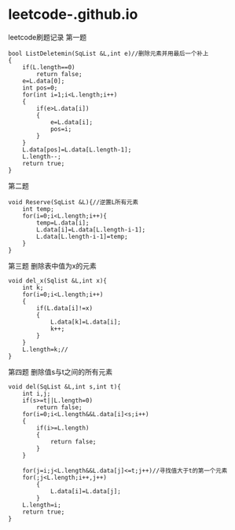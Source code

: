 # leetcode-.github.io
leetcode刷题记录
第一题

    bool ListDeletemin(SqList &L,int e)//删除元素并用最后一个补上
    {
        if(L.length==0)
            return false;
        e=L.data[0];
        int pos=0;
        for(int i=1;i<L.length;i++)
        {
            if(e>L.data[i])
            {
                e=L.data[i];
                pos=i;
            }
        }
        L.data[pos]=L.data[L.length-1];
        L.length--;
        return true;
    }

第二题

    void Reserve(SqList &L){//逆置L所有元素
        int temp;
        for(i=0;i<L.length;i++){
            temp=L.data[i];
            L.data[i]=L.data[L.length-i-1];
            L.data[L.length-i-1]=temp;
        }
    }

第三题 删除表中值为x的元素

    void del_x(Sqlist &L,int x){
        int k;
        for(i=0;i<L.length;i++)
        {
            if(L.data[i]!=x)
            {
                L.data[k]=L.data[i];
                k++;
            }
        }
        L.length=k;//
    }

第四题 删除值s与t之间的所有元素

    void del(SqList &L,int s,int t){
        int i,j;
        if(s>=t||L.length=0)
            return false;
        for(i=0;i<L.length&&L.data[i]<s;i++)
        {
            if(i>=L.length)
            {
                return false;
            }
        }
        
        for(j=i;j<L.length&&L.data[j]<=t;j++)//寻找值大于t的第一个元素   
        for(;j<L.length;i++,j++)
            {
                L.data[i]=L.data[j];
            }      
        L.length=i;
        return true;
    }














